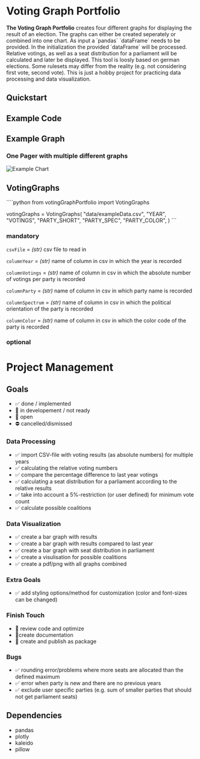 # Voting Graph Portfolio
**The Voting Graph Portfolio** creates four different graphs for displaying the result of an election. The graphs can either be created seperately or combined into one chart.
As input a ´pandas´ ´dataFrame´ needs to be provided. In the initialization the provided ´dataFrame´ will be processed. Relative votings, as well as a seat distribution for a parliament will be calculated and later be displayed.
This tool is loosly based on german elections. Some rulesets may differ from the reality (e.g. not considering first vote, second vote). This is just a hobby project for practicing data processing and data visualization.

## Quickstart

## Example Code

## Example Graph
###  One Pager with multiple different graphs
![Example Chart](https://github.com/ricochan/VotingGraphPortfolio/blob/main/output/ElectionResults_2021.png "Example Chart")

## VotingGraphs
´´´´python
from votingGraphPortfolio import VotingGraphs

votingGraphs = VotingGraphs(
    "data/exampleData.csv",
    "YEAR",
    "VOTINGS",
    "PARTY_SHORT",
    "PARTY_SPEC",
    "PARTY_COLOR",
)
´´´


### mandatory 
`csvFile` = *(str)* csv file to read in

`columnYear` = *(str)* name of column in csv in which the year is recorded

`columnVotings` = *(str)* name of column in csv in which the absolute number of votings per party is recorded

`columnParty` = *(str)* name of column in csv in which party name is recorded 

`columnSpectrum` = *(str)* name of column in csv in which the political orientation of the party is recorded

`columnColor` = *(str)* name of column in csv in which the color code of the party is recorded

### optional


# Project Management
## Goals
* :white_check_mark: done / implemented 
* :large_orange_diamond: in developement / not ready
* :red_circle: open
* :no_entry: cancelled/dismissed

### Data Processing
* :white_check_mark:  import CSV-file with voting results (as absolute numbers) for multiple years
* :white_check_mark:  calculating the relative voting numbers
* :white_check_mark: compare the percentage difference to last year votings
* :white_check_mark:  calculating a seat distribution for a parliament according to the relative results
* :white_check_mark:  take into account a 5%-restriction (or user defined) for minimum vote count 
* :white_check_mark:   calculate possible coalitions 


### Data Visualization
* :white_check_mark:  create a bar graph with results
* :white_check_mark:  create a bar graph with results compared to last year
* :white_check_mark:  create a bar graph with seat distribution in parliament
* :white_check_mark:  create a visulisation for possible coalitions
* :white_check_mark: create a pdf/png with all graphs combined

### Extra Goals
* :white_check_mark:  add styling options/method for customization (color and font-sizes can be changed)

### Finish Touch
* :large_orange_diamond: review code and optimize
* :large_orange_diamond:create documentation
* :red_circle: create and publish as package

### Bugs
* :white_check_mark: rounding error/problems where more seats are allocated than the defined maximum
* :white_check_mark:  error when party is new and there are no previous years
* :white_check_mark:  exclude user specific parties (e.g. sum of smaller parties that should not get parliament seats)

## Dependencies
* pandas
* plotly
* kaleido
* pillow